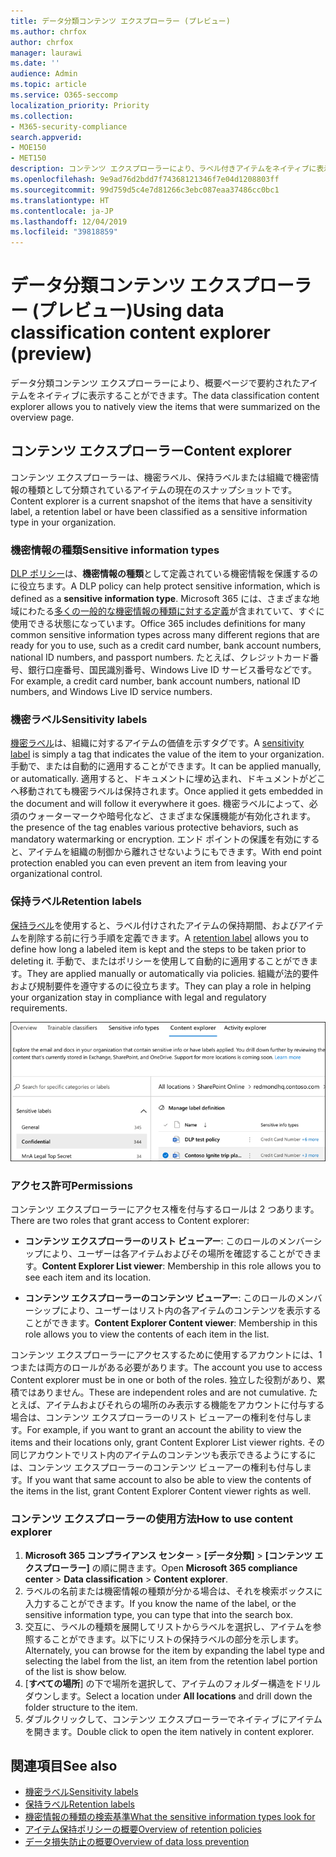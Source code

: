 ```yaml
---
title: データ分類コンテンツ エクスプローラー (プレビュー)
ms.author: chrfox
author: chrfox
manager: laurawi
ms.date: ''
audience: Admin
ms.topic: article
ms.service: O365-seccomp
localization_priority: Priority
ms.collection:
- M365-security-compliance
search.appverid:
- MOE150
- MET150
description: コンテンツ エクスプローラーにより、ラベル付きアイテムをネイティブに表示することができます。
ms.openlocfilehash: 9e9ad76d2bdd7f74368121346f7e04d1208803ff
ms.sourcegitcommit: 99d759d5c4e7d81266c3ebc087eaa37486cc0bc1
ms.translationtype: HT
ms.contentlocale: ja-JP
ms.lasthandoff: 12/04/2019
ms.locfileid: "39818859"
---
```

# <a name="using-data-classification-content-explorer-preview"></a><span data-ttu-id="57a99-103">データ分類コンテンツ エクスプローラー (プレビュー)</span><span class="sxs-lookup"><span data-stu-id="57a99-103">Using data classification content explorer (preview)</span></span>

<span data-ttu-id="57a99-104">データ分類コンテンツ エクスプローラーにより、概要ページで要約されたアイテムをネイティブに表示することができます。</span><span class="sxs-lookup"><span data-stu-id="57a99-104">The data classification content explorer allows you to natively view the items that were summarized on the overview page.</span></span>

## <a name="content-explorer"></a><span data-ttu-id="57a99-105">コンテンツ エクスプローラー</span><span class="sxs-lookup"><span data-stu-id="57a99-105">Content explorer</span></span>

<span data-ttu-id="57a99-106">コンテンツ エクスプローラーは、機密ラベル、保持ラベルまたは組織で機密情報の種類として分類されているアイテムの現在のスナップショットです。</span><span class="sxs-lookup"><span data-stu-id="57a99-106">Content explorer is a current snapshot of the items that have a sensitivity label, a retention label or have been classified as a sensitive information type in your organization.</span></span>

### <a name="sensitive-information-types"></a><span data-ttu-id="57a99-107">機密情報の種類</span><span class="sxs-lookup"><span data-stu-id="57a99-107">Sensitive information types</span></span>

<span data-ttu-id="57a99-108">[DLP ポリシー](data-loss-prevention-policies.md)は、**機密情報の種類**として定義されている機密情報を保護するのに役立ちます。</span><span class="sxs-lookup"><span data-stu-id="57a99-108">A DLP policy can help protect sensitive information, which is defined as a **sensitive information type**.</span></span> <span data-ttu-id="57a99-109">Microsoft 365 には、さまざまな地域にわたる[多くの一般的な機密情報の種類に対する定義](what-the-sensitive-information-types-look-for.md)が含まれていて、すぐに使用できる状態になっています。</span><span class="sxs-lookup"><span data-stu-id="57a99-109">Office 365 includes definitions for many common sensitive information types across many different regions that are ready for you to use, such as a credit card number, bank account numbers, national ID numbers, and passport numbers.</span></span> <span data-ttu-id="57a99-110">たとえば、クレジットカード番号、銀行口座番号、国民識別番号、Windows Live ID サービス番号などです。</span><span class="sxs-lookup"><span data-stu-id="57a99-110">For example, a credit card number, bank account numbers, national ID numbers, and Windows Live ID service numbers.</span></span>

### <a name="sensitivity-labels"></a><span data-ttu-id="57a99-111">機密ラベル</span><span class="sxs-lookup"><span data-stu-id="57a99-111">Sensitivity labels</span></span>

<span data-ttu-id="57a99-112">[機密ラベル](sensitivity-labels.md)は、組織に対するアイテムの価値を示すタグです。</span><span class="sxs-lookup"><span data-stu-id="57a99-112">A [sensitivity label](sensitivity-labels.md) is simply a tag that indicates the value of the item to your organization.</span></span> <span data-ttu-id="57a99-113">手動で、または自動的に適用することができます。</span><span class="sxs-lookup"><span data-stu-id="57a99-113">It can be applied manually, or automatically.</span></span> <span data-ttu-id="57a99-114">適用すると、ドキュメントに埋め込まれ、ドキュメントがどこへ移動されても機密ラベルは保持されます。</span><span class="sxs-lookup"><span data-stu-id="57a99-114">Once applied it gets embedded in the document and will follow it everywhere it goes.</span></span> <span data-ttu-id="57a99-115">機密ラベルによって、必須のウォーターマークや暗号化など、さまざまな保護機能が有効化されます。</span><span class="sxs-lookup"><span data-stu-id="57a99-115">the presence of the tag enables various protective behaviors, such as mandatory watermarking or encryption.</span></span> <span data-ttu-id="57a99-116">エンド ポイントの保護を有効にすると、アイテムを組織の制御から離れさせないようにもできます。</span><span class="sxs-lookup"><span data-stu-id="57a99-116">With end point protection enabled you can even prevent an item from leaving your organizational control.</span></span>

### <a name="retention-labels"></a><span data-ttu-id="57a99-117">保持ラベル</span><span class="sxs-lookup"><span data-stu-id="57a99-117">Retention labels</span></span>

<span data-ttu-id="57a99-118">[保持ラベル](labels.md)を使用すると、ラベル付けされたアイテムの保持期間、およびアイテムを削除する前に行う手順を定義できます。</span><span class="sxs-lookup"><span data-stu-id="57a99-118">A [retention label](labels.md) allows you to define how long a labeled item is kept and the steps to be taken prior to deleting it.</span></span> <span data-ttu-id="57a99-119">手動で、またはポリシーを使用して自動的に適用することができます。</span><span class="sxs-lookup"><span data-stu-id="57a99-119">They are applied manually or automatically via policies.</span></span> <span data-ttu-id="57a99-120">組織が法的要件および規制要件を遵守するのに役立ちます。</span><span class="sxs-lookup"><span data-stu-id="57a99-120">They can play a role in helping your organization stay in compliance with legal and regulatory requirements.</span></span>

![折りたたみ済みのコンテンツ エクスプローラーのスクリーンショット](media/data-classification-content-explorer-1.png)

### <a name="permissions"></a><span data-ttu-id="57a99-122">アクセス許可</span><span class="sxs-lookup"><span data-stu-id="57a99-122">Permissions</span></span>

<span data-ttu-id="57a99-123">コンテンツ エクスプローラーにアクセス権を付与するロールは 2 つあります。</span><span class="sxs-lookup"><span data-stu-id="57a99-123">There are two roles that grant access to Content explorer:</span></span>

- <span data-ttu-id="57a99-124">**コンテンツ エクスプローラーのリスト ビューアー**: このロールのメンバーシップにより、ユーザーは各アイテムおよびその場所を確認することができます。</span><span class="sxs-lookup"><span data-stu-id="57a99-124">**Content Explorer List viewer**: Membership in this role allows you to see each item and its location.</span></span>

- <span data-ttu-id="57a99-125">**コンテンツ エクスプローラーのコンテンツ ビューアー**: このロールのメンバーシップにより、ユーザーはリスト内の各アイテムのコンテンツを表示することができます。</span><span class="sxs-lookup"><span data-stu-id="57a99-125">**Content Explorer Content viewer**: Membership in this role allows you to view the contents of each item in the list.</span></span>

<span data-ttu-id="57a99-126">コンテンツ エクスプローラーにアクセスするために使用するアカウントには、1 つまたは両方のロールがある必要があります。</span><span class="sxs-lookup"><span data-stu-id="57a99-126">The account you use to access Content explorer must be in one or both of the roles.</span></span> <span data-ttu-id="57a99-127">独立した役割があり、累積ではありません。</span><span class="sxs-lookup"><span data-stu-id="57a99-127">These are independent roles and are not cumulative.</span></span> <span data-ttu-id="57a99-128">たとえば、アイテムおよびそれらの場所のみ表示する機能をアカウントに付与する場合は、コンテンツ エクスプローラーのリスト ビューアーの権利を付与します。</span><span class="sxs-lookup"><span data-stu-id="57a99-128">For example, if you want to grant an account the ability to view the items and their locations only, grant Content Explorer List viewer rights.</span></span> <span data-ttu-id="57a99-129">その同じアカウントでリスト内のアイテムのコンテンツも表示できるようにするには、コンテンツ エクスプローラーのコンテンツ ビューアーの権利も付与します。</span><span class="sxs-lookup"><span data-stu-id="57a99-129">If you want that same account to also be able to view the contents of the items in the list, grant Content Explorer Content viewer rights as well.</span></span>

### <a name="how-to-use-content-explorer"></a><span data-ttu-id="57a99-130">コンテンツ エクスプローラーの使用方法</span><span class="sxs-lookup"><span data-stu-id="57a99-130">How to use content explorer</span></span>

1. <span data-ttu-id="57a99-131">**Microsoft 365 コンプライアンス センター**  > **[データ分類]** > **[コンテンツ エクスプローラー]** の順に開きます。</span><span class="sxs-lookup"><span data-stu-id="57a99-131">Open **Microsoft 365 compliance center**  > **Data classification** > **Content explorer**.</span></span>
2. <span data-ttu-id="57a99-132">ラベルの名前または機密情報の種類が分かる場合は、それを検索ボックスに入力することができます。</span><span class="sxs-lookup"><span data-stu-id="57a99-132">If you know the name of the label, or the sensitive information type, you can type that into the search box.</span></span>
3. <span data-ttu-id="57a99-133">交互に、ラベルの種類を展開してリストからラベルを選択し、アイテムを参照することができます。以下にリストの保持ラベルの部分を示します。</span><span class="sxs-lookup"><span data-stu-id="57a99-133">Alternately, you can browse for the item by expanding the label type and selecting the label from the list, an item from the retention label portion of the list is show below.</span></span>
4. <span data-ttu-id="57a99-134">[**すべての場所**] の下で場所を選択して、アイテムのフォルダー構造をドリルダウンします。</span><span class="sxs-lookup"><span data-stu-id="57a99-134">Select a location under **All locations** and drill down the folder structure to the item.</span></span>
5. <span data-ttu-id="57a99-135">ダブルクリックして、コンテンツ エクスプローラーでネイティブにアイテムを開きます。</span><span class="sxs-lookup"><span data-stu-id="57a99-135">Double click to open the item natively in content explorer.</span></span>

## <a name="see-also"></a><span data-ttu-id="57a99-136">関連項目</span><span class="sxs-lookup"><span data-stu-id="57a99-136">See also</span></span>

- [<span data-ttu-id="57a99-137">機密ラベル</span><span class="sxs-lookup"><span data-stu-id="57a99-137">Sensitivity labels</span></span>](sensitivity-labels.md)
- [<span data-ttu-id="57a99-138">保持ラベル</span><span class="sxs-lookup"><span data-stu-id="57a99-138">Retention labels</span></span>](labels.md)
- [<span data-ttu-id="57a99-139">機密情報の種類の検索基準</span><span class="sxs-lookup"><span data-stu-id="57a99-139">What the sensitive information types look for</span></span>](what-the-sensitive-information-types-look-for.md)
- [<span data-ttu-id="57a99-140">アイテム保持ポリシーの概要</span><span class="sxs-lookup"><span data-stu-id="57a99-140">Overview of retention policies</span></span>](retention-policies.md)
- [<span data-ttu-id="57a99-141">データ損失防止の概要</span><span class="sxs-lookup"><span data-stu-id="57a99-141">Overview of data loss prevention</span></span>](data-loss-prevention-policies.md)
